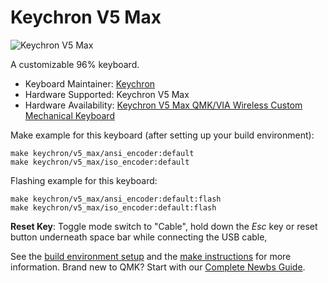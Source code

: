 # Keychron V5 Max

![Keychron V5 Max](https://cdn.shopify.com/s/files/1/0059/0630/1017/files/Keychron-V5-Max-QMK-VIA-wireless-mechanical-keyboard.jpg?v=1702977391)

A customizable 96% keyboard.

* Keyboard Maintainer: [Keychron](https://github.com/keychron)
* Hardware Supported: Keychron V5 Max
* Hardware Availability: [Keychron V5 Max QMK/VIA Wireless Custom Mechanical Keyboard](https://www.keychron.com/products/keychron-v5-max-qmk-via-wireless-custom-mechanical-keyboard?variant=40759400005721)

Make example for this keyboard (after setting up your build environment):

    make keychron/v5_max/ansi_encoder:default
    make keychron/v5_max/iso_encoder:default

Flashing example for this keyboard:

    make keychron/v5_max/ansi_encoder:default:flash
    make keychron/v5_max/iso_encoder:default:flash

**Reset Key**: Toggle mode switch to "Cable", hold down the *Esc* key or reset button underneath space bar while connecting the USB cable,

See the [build environment setup](https://docs.qmk.fm/#/getting_started_build_tools) and the [make instructions](https://docs.qmk.fm/#/getting_started_make_guide) for more information. Brand new to QMK? Start with our [Complete Newbs Guide](https://docs.qmk.fm/#/newbs).
